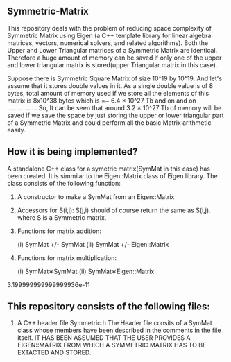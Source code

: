 Symmetric-Matrix
--------------------------------------------------------------------------------------------------------------
This repository deals with the problem of reducing  space complexity of Symmetric Matrix using Eigen
(a C++ template library for linear algebra: matrices, vectors, numerical solvers, and related algorithms).
Both the Upper and Lower Triangular matrices of a Symmetric Matrix are identical. Therefore a huge amount of
memory can be saved if only one of the upper and lower triangular matrix is stored(upper Triangular matrix 
in this case).

Suppose there is Symmetric Square Matrix of size 10^19 by 10^19. And let's assume that it stores double values
in it. As a single double value is of 8 bytes, total amount of memory used if we store all the elements of this matrix is 8x10^38 bytes which is =~ 6.4 × 10^27 Tb and on and on .................
So, It can be seen that around 3.2 × 10^27 Tb of memory will be saved if we  save the space by just storing the upper or lower triangular part of a Symmetric Matrix and could perform all the basic Matrix arithmetic easily.


How it is being implemented?
----------------------------------------------------------------------------------------------------------------
A standalone C++ class for a symetric matrix(SymMat in this case) has been created. It is simmilar to 
the Eigen::Matrix class of Eigen library.
The class consists of the following function:
1. A constructor to make a SymMat from an Eigen::Matrix
2. Accessors for S(i,j): S(j,i) should of course return the same as S(i,j). where S is a Symmetric matrix.
3. Functions for matrix addition:

   (i)  SymMat +/- SymMat
   (ii) SymMat +/- Eigen::Matrix
4. Functions for matrix multiplication:

   (i)  SymMat∗SymMat
   (ii) SymMat∗Eigen::Matrix

3.199999999999999936e-11

This repository consists of the following files:
-----------------------------------------------------------------------------------------------------------------
1. A C++ header file Symmetric.h
   The Header file consits of a SymMat class whose members have been described in the comments in the file itself.
   IT HAS BEEN ASSUMED THAT THE USER PROVIDES A EIGEN::MATRIX FROM WHICH A SYMMETRIC MATRIX HAS TO BE EXTACTED AND STORED.

